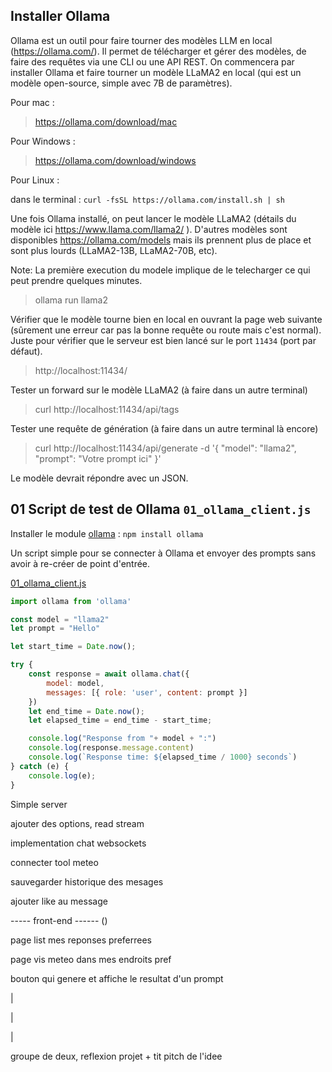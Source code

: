 ## Installer Ollama

Ollama est un outil pour faire tourner des modèles LLM en local (https://ollama.com/). Il permet de télécharger et gérer des modèles, de faire des requêtes via une CLI ou une API REST. On commencera par installer Ollama et faire tourner un modèle LLaMA2 en local (qui est un modèle open-source, simple avec 7B de paramètres).

Pour mac :

> https://ollama.com/download/mac

Pour Windows :

> https://ollama.com/download/windows

Pour Linux : 

dans le terminal :
``` curl -fsSL https://ollama.com/install.sh | sh ```

Une fois Ollama installé, on peut lancer le modèle LLaMA2 (détails du modèle ici https://www.llama.com/llama2/ ). D'autres modèles sont disponibles https://ollama.com/models mais ils prennent plus de place et sont plus lourds (LLaMA2-13B, LLaMA2-70B, etc).

Note: La première execution du modele implique de le telecharger ce qui peut prendre quelques minutes.

> ollama run llama2

Vérifier que le modèle tourne bien en local en ouvrant la page web suivante (sûrement une erreur car pas la bonne requête ou route mais c'est normal). Juste pour vérifier que le serveur est bien lancé sur le port `11434` (port par défaut).

> http://localhost:11434/

Tester un forward sur le modèle LLaMA2 (à faire dans un autre terminal)

> curl http://localhost:11434/api/tags

Tester une requête de génération (à faire dans un autre terminal là encore)

> curl http://localhost:11434/api/generate -d '{
  "model": "llama2",
  "prompt": "Votre prompt ici"
}'

Le modèle devrait répondre avec un JSON.

## 01 Script de test de Ollama `01_ollama_client.js`

Installer le module [ollama](https://www.npmjs.com/package/ollama)
: `npm install ollama`

Un script simple pour se connecter à Ollama et envoyer des prompts sans avoir à re-créer de point d'entrée.

[01_ollama_client.js](01_ollama_client.js)

```js
import ollama from 'ollama'

const model = "llama2"
let prompt = "Hello"

let start_time = Date.now();

try {
    const response = await ollama.chat({
        model: model,
        messages: [{ role: 'user', content: prompt }]
    })
    let end_time = Date.now();
    let elapsed_time = end_time - start_time;

    console.log("Response from "+ model + ":")
    console.log(response.message.content)
    console.log(`Response time: ${elapsed_time / 1000} seconds`)
} catch (e) {
    console.log(e);
}
```

Simple server 

ajouter des options, read stream


implementation chat websockets

connecter tool meteo 

sauvegarder historique des mesages

ajouter like au message 


----- front-end ------ ()

page list mes reponses preferrees 


page vis meteo dans mes endroits pref

bouton qui genere et affiche le resultat d'un prompt

|

|

|

groupe de deux, reflexion projet + tit pitch de l'idee 
